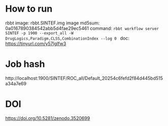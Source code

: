 # How to run

rbbt image: rbbt.SINTEF.img 
image md5sum: 0a0167890384542abb5d4fae29ec5461 
command: `rbbt workflow server SINTEF -p 1900 --export_all -W DrugLogics,Paradigm,CLSS,CombinationIndex --log 0 `
doc: https://tinyurl.com/y57lglfw3 

# Job hash

http://localhost:1900/SINTEF/ROC_all/Default_20254c6fefd2f84d445bd515a34a7e69

# DOI

https://doi.org/10.5281/zenodo.3520699
